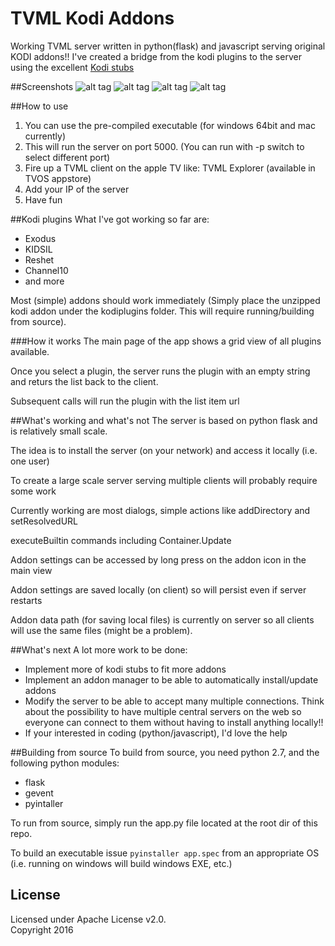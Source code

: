 # TVML Kodi Addons
Working TVML server written in python(flask) and javascript serving original KODI addons!!
I've created a bridge from the kodi plugins to the server using the excellent [Kodi stubs](https://github.com/romanvm/Kodistubs)

##Screenshots
![alt tag](https://raw.githubusercontent.com/ggyeh/TVML-Kodi-Addons/master/images/screenshot1.png)
![alt tag](https://raw.githubusercontent.com/ggyeh/TVML-Kodi-Addons/master/images/screenshot2.png)
![alt tag](https://raw.githubusercontent.com/ggyeh/TVML-Kodi-Addons/master/images/screenshot3.png)
![alt tag](https://raw.githubusercontent.com/ggyeh/TVML-Kodi-Addons/master/images/screenshot4.png)

##How to use
1. You can use the pre-compiled executable (for windows 64bit and mac currently)
2. This will run the server on port 5000. (You can run with -p switch to select different port)
3. Fire up a TVML client on the apple TV like: TVML Explorer (available in TVOS appstore)
4. Add your IP of the server
5. Have fun

##Kodi plugins
What I've got working so far are:
- Exodus
- KIDSIL
- Reshet
- Channel10
- and more

Most (simple) addons should work immediately (Simply place the unzipped kodi addon under the kodiplugins folder. This will require running/building from source).

###How it works
The main page of the app shows a grid view of all plugins available.

Once you select a plugin, the server runs the plugin with an empty string and returs the list back to the client.

Subsequent calls will run the plugin with the list item url


##What's working and what's not
The server is based on python flask and is relatively small scale.

The idea is to install the server (on your network) and access it locally (i.e. one user)

To create a large scale server serving multiple clients will probably require some work

Currently working are most dialogs, simple actions like addDirectory and setResolvedURL

executeBuiltin commands including Container.Update

Addon settings can be accessed by long press on the addon icon in the main view

Addon settings are saved locally (on client) so will persist even if server restarts

Addon data path (for saving local files) is currently on server so all clients will use the same files (might be a problem).

##What's next
A lot more work to be done:
- Implement more of kodi stubs to fit more addons
- Implement an addon manager to be able to automatically install/update addons
- Modify the server to be able to accept many multiple connections. Think about the possibility to have multiple central servers on the web so everyone can connect to them without having to install anything locally!!
- If your interested in coding (python/javascript), I'd love the help

##Building from source
To build from source, you need python 2.7, and the following python modules:
- flask
- gevent
- pyintaller

To run from source, simply run the app.py file located at the root dir of this repo.

To build an executable issue `pyinstaller app.spec` from an appropriate OS (i.e. running on windows will build windows EXE, etc.)

## License

Licensed under Apache License v2.0.
<br>
Copyright 2016
